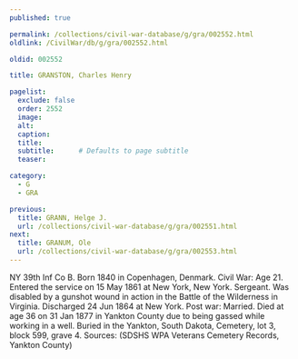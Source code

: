 ```yaml
---
published: true

permalink: /collections/civil-war-database/g/gra/002552.html
oldlink: /CivilWar/db/g/gra/002552.html

oldid: 002552

title: GRANSTON, Charles Henry

pagelist:
  exclude: false
  order: 2552
  image: 
  alt:
  caption:
  title:
  subtitle:      # Defaults to page subtitle
  teaser:

category: 
  - G 
  - GRA

previous:
  title: GRANN, Helge J.
  url: /collections/civil-war-database/g/gra/002551.html  
next:
  title: GRANUM, Ole
  url: /collections/civil-war-database/g/gra/002553.html   
---
```

NY 39th Inf Co B. Born 1840 in Copenhagen, Denmark. Civil War: Age 21. Entered the service on 15 May 1861 at New York, New York. Sergeant. Was disabled by a gunshot wound in action in the Battle of the Wilderness in Virginia. Discharged 24 Jun 1864 at New York. Post war: Married. Died at age 36 on 31 Jan 1877 in Yankton County due to being gassed while working in a well. Buried in the Yankton, South Dakota, Cemetery, lot 3, block 599, grave 4. Sources: (SDSHS WPA Veterans Cemetery Records, Yankton County)